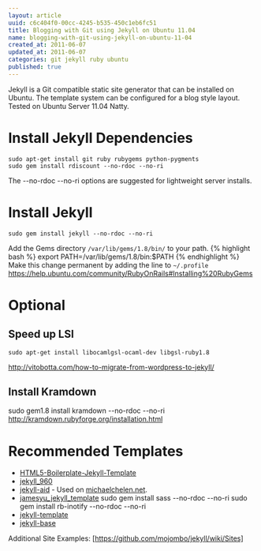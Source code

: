 ```yaml
---
layout: article
uuid: c6c404f0-00cc-4245-b535-450c1eb6fc51
title: Blogging with Git using Jekyll on Ubuntu 11.04
name: blogging-with-git-using-jekyll-on-ubuntu-11-04
created_at: 2011-06-07
updated_at: 2011-06-07
categories: git jekyll ruby ubuntu
published: true
---
```


Jekyll is a Git compatible static site generator that can be installed on Ubuntu. The template system can be configured for a blog style layout. Tested on Ubuntu Server 11.04 Natty.

<!--more-->

# Install Jekyll Dependencies
    sudo apt-get install git ruby rubygems python-pygments
    sudo gem install rdiscount --no-rdoc --no-ri
The --no-rdoc --no-ri options are suggested for lightweight server installs.

# Install Jekyll
    sudo gem install jekyll --no-rdoc --no-ri

Add the Gems directory `/var/lib/gems/1.8/bin/` to your path.
{% highlight bash %}
export PATH=/var/lib/gems/1.8/bin:$PATH
{% endhighlight %}
Make this change permanent by adding the line to `~/.profile`
https://help.ubuntu.com/community/RubyOnRails#Installing%20RubyGems


# Optional

## Speed up LSI        
    sudo apt-get install libocamlgsl-ocaml-dev libgsl-ruby1.8   
http://vitobotta.com/how-to-migrate-from-wordpress-to-jekyll/


    
## Install Kramdown    
sudo gem1.8 install kramdown  --no-rdoc --no-ri
http://kramdown.rubyforge.org/installation.html

# Recommended Templates
- [HTML5-Boilerplate-Jekyll-Template](https://github.com/bobschi/HTML5-Boilerplate-Jekyll-Template)
- [jekyll_960](https://github.com/btbytes/jekyll_960)
- [jekyll-aid](https://github.com/coolaj86/jekyll-aid/) - Used on [michaelchelen.net](michaelchelen.net).
- [jamesyu_jekyll_template](https://github.com/jamesyu/jamesyu_jekyll_template)
        sudo gem install sass --no-rdoc --no-ri
        sudo gem install rb-inotify --no-rdoc --no-ri
- [jekyll-template](https://github.com/tedkulp/jekyll-template)
- [jekyll-base](https://github.com/raphinou/jekyll-base)

Additional Site Examples: [https://github.com/mojombo/jekyll/wiki/Sites]    

